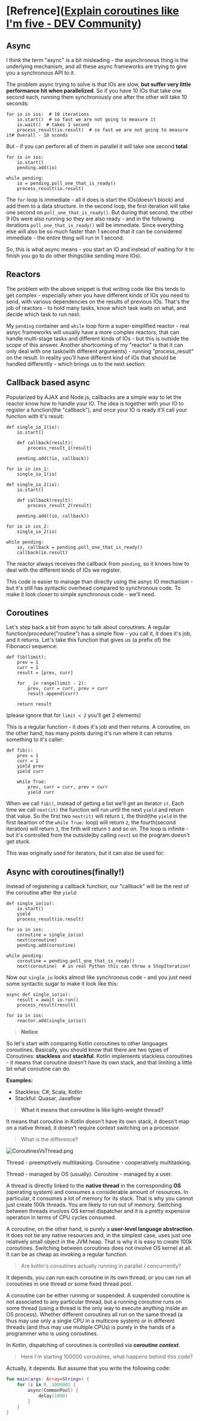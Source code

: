 # [Refrence]([Explain coroutines like I&#39;m five - DEV Community](https://dev.to/thibmaek/explain-coroutines-like-im-five-2d9))

## Async

I think the term "async" is a bit misleading - the asynchronous thing is the underlying mechanism, and all these async frameworks are trying to give you a synchronous API to it.

The problem async trying to solve is that IOs are slow, **but suffer very little performance hit when parallelized**. So if you have 10 IOs that take one second each, running them synchronously one after the other will take 10 seconds:

```
for io in ios:  # 10 iterations
    io.start()  # so fast we are not going to measure it
    io.wait()  # takes 1 second
    process_result(io.result)  # so fast we are not going to measure it# Overall - 10 sconds
```

But - if you can perform all of them in parallel it will take one second **total**:

```
for io in ios:
    io.start()
    pending.add(io)

while pending:
    io = pending.poll_one_that_is_ready()
    process_result(io.result)
```

The `for` loop is immediate - all it does is start the IOs(doesn't block) and add them to a data structure. In the second loop, the first iteration will take one second on `poll_one_that_is_ready()`. But during that second, the other 9 IOs were also running so they are also ready - and in the following iterations `poll_one_that_is_ready()` will be immediate. Since everything else will also be so much faster than 1 second that it can be considered immediate - the entire thing will run in 1 second.

So, this is what async means - you start an IO and instead of waiting for it to finish you go to do other things(like sending more IOs).

## Reactors

The problem with the above snippet is that writing code like this tends to get complex - especially when you have different kinds of IOs you need to send, with various dependencies on the results of previous IOs. That's the job of reactors - to hold many tasks, know which task waits on what, and decide which task to run next.

My `pending` container and `while` loop form a super-simplified reactor - real asnyc frameworks will usually have a more complex reactors, that can handle multi-stage tasks and different kinds of IOs - but this is outside the scope of this answer. Another shortcoming of my "reactor" is that it can only deal with one task(with different arguments) - running "process_result" on the result. In reality you'll have different kind of IOs that should be handled differently - which brings us to the next section:

## Callback based async

Popularized by AJAX and Node.js, callbacks are a simple way to let the reactor know how to handle your IO. The idea is together with your IO to register a function(the "callback"), and once your IO is ready it'll call your function with it's result:

```
def single_io_1(io):
    io.start()

    def callback(result):
        process_result_1(result)

    pending.add((io, callback))

for io in ios_1:
    single_io_1(io)

def single_io_2(io):
    io.start()

    def callback(result):
        process_result_2(result)

    pending.add((io, callback))

for io in ios_2:
    single_io_2(io)

while pending:
    io, callback = pending.poll_one_that_is_ready()
    callback(io.result)
```

The reactor always receives the callback from `pending`, so it knows how to deal with the different kinds of IOs we register.

This code is easier to manage than directly using the asnyc IO mechanism - but it's still has syntactic overhead compared to synchronous code. To make it look closer to simple synchronous code - we'll need.

## Coroutines

Let's step back a bit from async to talk about coroutines. A regular function/procedure("routine") has a simple flow - you call it, it does it's job, and it returns. Let's take this function that gives us (a prefix of) the Fibonacci sequence:

```
def fib(limit):
    prev = 1
    curr = 1
    result = [prev, curr]

    for _ in range(limit - 2):
        prev, curr = curr, prev + curr
        result.append(curr)

    return result
```

(please ignore that for `limit < 2` you'll get 2 elements)

This is a regular function - it does it's job and then returns. A coroutine, on the other hand, has many points during it's run where it can returns something to it's caller:

```
def fib():
    prev = 1
    curr = 1
    yield prev
    yield curr

    while True:
        prev, curr = curr, prev + curr
        yield curr
```

When we call `fib()`, instead of getting a list we'll get an iterator `it`. Each time we call `next(it)` the function will run until the next `yield` and return that value. So the first two `next(it)` will return `1`, the third(the `yield` in the first iteartion of the `while True:` loop) will return `2`, the fourth(second iteration) will return `3`, the firth will return `5` and so on. The loop is infinite - but it's controlled from the outside(by calling `next`) so the program doesn't get stuck.

This was originally used for iterators, but it can also be used for:

## Async with coroutines(finally!)

Instead of registering a callback function, our "callback" will be the rest of the coroutine after the `yield`:

```
def single_io(io):
    io.start()
    yield
    process_result(io.result)

for io in ios:
    coroutine = single_io(io)
    next(coroutine)
    pending.add(coroutine)

while pending:
    coroutine = pending.poll_one_that_is_ready()
    next(coroutine)  # in real Python this can throw a StopIteration!
```

Now our `single_io` looks almost like synchronous code - and you just need some syntactic sugar to make it look like this:

```
async def single_io(io):
    result = await io.run()
    process_result(result)

for io in ios:
    reactor.add(single_io(io))
```

> **Notice**

So let's start with comparing Kotlin coroutines to other languages coroutines. Basically, you should know that there are two types of Coroutines: **stackless** and **stackful**. Kotlin implements stackless coroutines - it means that coroutine doesn't have its own stack, and that limiting a little bit what coroutine can do.

**Examples:**

- Stackless: C#, Scala, Kotlin
- Stackful: Quasar, Javaflow

> **What it means that coroutine is like light-weight thread?**

It means that coroutine in Kotlin doesn't have its own stack, it doesn't map on a native thread, it doesn't require context switching on a processor.

> What is the difference?

![CoroutinesVsThread.png](../resources/CoroutinesVsThread.png)

Thread - preemptively multitasking. Coroutine - cooperatively multitasking.

Thread - managed by OS (usually). Coroutine - managed by a user.

A thread is directly linked to the **native thread** in the corresponding **OS** (operating system) and consumes a considerable amount of resources. In particular, it consumes a lot of memory for its stack. That is why you cannot just create 100k threads. You are likely to run out of memory. Switching between threads involves OS kernel dispatcher and it is a pretty expensive operation in terms of CPU cycles consumed.

A coroutine, on the other hand, is purely a **user-level language abstraction**. It does not tie any native resources and, in the simplest case, uses just one relatively small object in the JVM heap. That is why it is easy to create 100k coroutines. Switching between coroutines does not involve OS kernel at all. It can be as cheap as invoking a regular function.

> Are kotlin's coroutines actually running in parallel / concurrently?

It depends, you can run each coroutine in its own thread, or you can run all coroutines in one thread or some fixed thread pool.

A coroutine can be either running or suspended. A suspended coroutine is not associated to any particular thread, but a running coroutine runs on some thread (using a thread is the only way to execute anything inside an OS process). Whether different coroutines all run on the same thread (a thus may use only a single CPU in a multicore system) or in different threads (and thus may use multiple CPUs) is purely in the hands of a programmer who is using coroutines.

In Kotlin, dispatching of coroutines is controlled via ***coroutine context***.

> Here I'm starting 100000 coroutines, what happens behind this code?

Actually, it depends. But assume that you write the following code:

```kotlin
fun main(args: Array<String>) {
    for (i in 0..100000) {
        async(CommonPool) {
            delay(1000)
        }
    }
}
```
